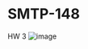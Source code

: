 # SMTP-148
HW 3
![image](https://user-images.githubusercontent.com/54638283/114341390-8188b680-9b0e-11eb-9f2c-58feb454bd77.png)
